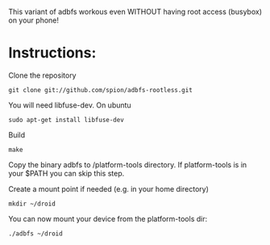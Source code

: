 This variant of adbfs workous even WITHOUT having root access (busybox) on your phone!

Instructions:
=============


Clone the repository 

    git clone git://github.com/spion/adbfs-rootless.git
    
You will need libfuse-dev. On ubuntu
    
    sudo apt-get install libfuse-dev

Build

    make

Copy the binary adbfs to <path-to-android-sdk>/platform-tools directory. 
If platform-tools is in your $PATH you can skip this step.

Create a mount point if needed (e.g. in your home directory)

    mkdir ~/droid
    
 You can now mount your device from the platform-tools dir:

    ./adbfs ~/droid



